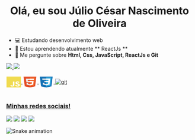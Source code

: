 <h1 align="center">Olá, eu sou Júlio César Nascimento de Oliveira</h1>

- 💻 Estudando desenvolvimento web
- 🌱 Estou aprendendo atualmente ** ReactJs **
- 💬 Me pergunte sobre **Html, Css, JavaScript, ReactJs e Git**

 <div>
  <a href="https://github.com/juliondo
">
  <img height="180em" src="https://github-readme-stats.vercel.app/api?username=juliondo&show_icons=true&theme=chartreuse-dark&include_all_commits=true&count_private=true"/>
  <img height="180em" src="https://github-readme-stats.vercel.app/api/top-langs/?username=juliondo&layout=compact&langs_count=6&theme=chartreuse-dark"/>
  
</div>
<div style="display: inline_block"><br>
  <img align="center" alt="Js" height="30" width="40" src="https://raw.githubusercontent.com/devicons/devicon/master/icons/javascript/javascript-plain.svg">
  <img align="center" alt="HTML" height="30" width="40" src="https://raw.githubusercontent.com/devicons/devicon/master/icons/html5/html5-original.svg">
  <img align="center" alt="CSS" height="30" width="40" src="https://raw.githubusercontent.com/devicons/devicon/master/icons/css3/css3-original.svg">
 <img  align="center" alt="git" width="40" height="40" src="https://www.vectorlogo.zone/logos/git-scm/git-scm-icon.svg" />
</div>
 
 <br>
 
  ### Minhas redes sociais!
 
<div> 
  
  <a href="https://www.instagram.com/julio_ndo/" target="_blank"><img src="https://img.shields.io/badge/-Instagram-%23E4405F?style=for-the-badge&logo=instagram&logoColor=white" target="_blank"></a>
  <a href="https://discord.gg/VJYSrYDF" target="_blank"><img src="https://img.shields.io/badge/Discord-7289DA?style=for-the-badge&logo=discord&logoColor=white" target="_blank"></a> 
  <a href = "mailto:juliocaesaroliveira20@gmail.com"><img src="https://img.shields.io/badge/-Gmail-dodgerblue?style=for-the-badge&logo=gmail&logoColor=white" target="_blank"></a>
  <a href="https://www.linkedin.com/in/julio-cesar1" target="_blank"><img src="https://img.shields.io/badge/-LinkedIn-%230077B5?style=for-the-badge&logo=linkedin&logoColor=white" target="_blank"></a> 
 
  ![Snake animation](https://github.com/juliondo/juliondo/blob/output/github-contribution-grid-snake.svg)

</div>

